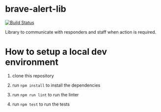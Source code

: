 # brave-alert-lib

[![Build Status](https://travis-ci.com/bravetechnologycoop/brave-alert-lib.svg?branch=main)](https://travis-ci.com/bravetechnologycoop/brave-alert-lib)

Library to communicate with responders and staff when action is required.

# How to setup a local dev environment

1. clone this repository

1. run `npm install` to install the dependencies

1. run `npm run lint` to run the linter

1. run `npm test` to run the tests
